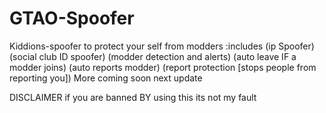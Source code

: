 # GTAO-Spoofer
Kiddions-spoofer to protect your self from modders
:includes
(ip Spoofer)
(social club ID spoofer)
(modder detection and alerts)
(auto leave IF a modder joins)
(auto reports modder)
(report protection [stops people from reporting you])
More coming soon next update

DISCLAIMER if you are banned BY using this its not my fault
